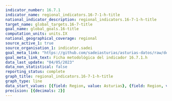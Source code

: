 ```yaml
---
indicator_number: 16.7.1
indicator_name: regional_indicators.16-7-1-h-title
national_indicator_description: regional_indicators.16-7-1-h-title
target_name: global_targets.16-7-title
goal_name: global_goals.16-title
computation_units: units.IX
national_geographical_coverage: regional
source_active_1: true
source_organisation_1: indicator.sadei
goal_meta_link: "https://github.com/sadeiasturias/asturias-datos/raw/develop/descargas/metodologia/16.7.1.h.pdf"
goal_meta_link_text: Ficha metodológica del indicador 16.7.1.h
data_last_update: "04/05/2023"
data_non_statistical: false
reporting_status: complete
graph_title: regional_indicators.16-7-1-h-title
graph_type: line
data_start_values: [{field: Region, value: Asturias}, {field: Region, value: España}]
precision: [{decimals: 2}]
---
```

